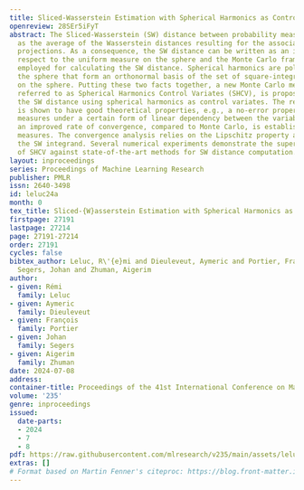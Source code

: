 ```yaml
---
title: Sliced-Wasserstein Estimation with Spherical Harmonics as Control Variates
openreview: 28SEr5iFyT
abstract: The Sliced-Wasserstein (SW) distance between probability measures is defined
  as the average of the Wasserstein distances resulting for the associated one-dimensional
  projections. As a consequence, the SW distance can be written as an integral with
  respect to the uniform measure on the sphere and the Monte Carlo framework can be
  employed for calculating the SW distance. Spherical harmonics are polynomials on
  the sphere that form an orthonormal basis of the set of square-integrable functions
  on the sphere. Putting these two facts together, a new Monte Carlo method, hereby
  referred to as Spherical Harmonics Control Variates (SHCV), is proposed for approximating
  the SW distance using spherical harmonics as control variates. The resulting approach
  is shown to have good theoretical properties, e.g., a no-error property for Gaussian
  measures under a certain form of linear dependency between the variables. Moreover,
  an improved rate of convergence, compared to Monte Carlo, is established for general
  measures. The convergence analysis relies on the Lipschitz property associated to
  the SW integrand. Several numerical experiments demonstrate the superior performance
  of SHCV against state-of-the-art methods for SW distance computation.
layout: inproceedings
series: Proceedings of Machine Learning Research
publisher: PMLR
issn: 2640-3498
id: leluc24a
month: 0
tex_title: Sliced-{W}asserstein Estimation with Spherical Harmonics as Control Variates
firstpage: 27191
lastpage: 27214
page: 27191-27214
order: 27191
cycles: false
bibtex_author: Leluc, R\'{e}mi and Dieuleveut, Aymeric and Portier, Fran\c{c}ois and
  Segers, Johan and Zhuman, Aigerim
author:
- given: Rémi
  family: Leluc
- given: Aymeric
  family: Dieuleveut
- given: François
  family: Portier
- given: Johan
  family: Segers
- given: Aigerim
  family: Zhuman
date: 2024-07-08
address:
container-title: Proceedings of the 41st International Conference on Machine Learning
volume: '235'
genre: inproceedings
issued:
  date-parts:
  - 2024
  - 7
  - 8
pdf: https://raw.githubusercontent.com/mlresearch/v235/main/assets/leluc24a/leluc24a.pdf
extras: []
# Format based on Martin Fenner's citeproc: https://blog.front-matter.io/posts/citeproc-yaml-for-bibliographies/
---
```

